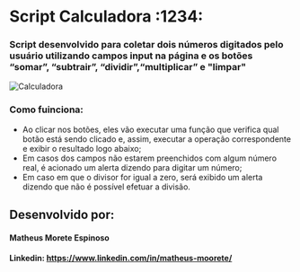 <h1> Script Calculadora :1234: </h1>

### Script desenvolvido para coletar dois números digitados pelo usuário utilizando campos input na página e os botões “somar”, “subtrair”, “dividir”,“multiplicar” e "limpar"

![Calculadora](https://github.com/MatheusMoorete/calculadora_exercicio_fiap/assets/128860497/8d73a5d9-d579-46d7-9f7c-7b0db79a45a8)

### Como fuinciona:

* Ao clicar nos botões, eles vão executar uma função que verifica qual botão está sendo clicado e, assim, executar a operação correspondente e exibir o resultado logo abaixo;
* Em casos dos campos não estarem preenchidos com algum número real, é acionado um alerta dizendo para digitar um número;
* Em caso em que o divisor for igual a zero, será exibido um alerta dizendo que não é possível efetuar a divisão.

## Desenvolvido por:

#### Matheus Morete Espinoso

#### Linkedin: https://www.linkedin.com/in/matheus-moorete/



